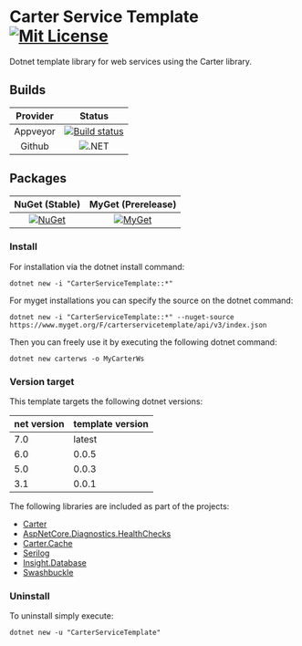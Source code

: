 # Carter Service Template  [![Mit License][mit-img]][mit]

Dotnet template library for web services using the Carter library.

## Builds

| Provider | Status |
| :---: | :---: |
| Appveyor | [![Build status][appveyor-build-img]][appveyor-build] |
| Github | ![.NET][github-build] |

## Packages

| NuGet (Stable) | MyGet (Prerelease) |
| :---: | :---: |
| [![NuGet][nuget-img]][nuget] | [![MyGet][myget-img]][myget] |

### Install

For installation via the dotnet install command:

`dotnet new -i "CarterServiceTemplate::*"`

For myget installations you can specify the source on the dotnet command:

`dotnet new -i "CarterServiceTemplate::*" --nuget-source https://www.myget.org/F/carterservicetemplate/api/v3/index.json`

Then you can freely use it by executing the following dotnet command:

`dotnet new carterws -o MyCarterWs`

### Version target

This template targets the following dotnet versions:

| net version | template version |
| -- | -- |
| 7.0 | latest |
| 6.0 | 0.0.5  |
| 5.0 | 0.0.3  |
| 3.1 | 0.0.1  |

The following libraries are included as part of the projects:

* [Carter](https://github.com/CarterCommunity/Carter)
* [AspNetCore.Diagnostics.HealthChecks](https://github.com/Xabaril/AspNetCore.Diagnostics.HealthChecks)
* [Carter.Cache](https://github.com/Jaxelr/Carter.Cache)
* [Serilog](https://github.com/serilog/serilog-aspnetcore/)
* [Insight.Database](https://github.com/jonwagner/Insight.Database)
* [Swashbuckle](https://github.com/domaindrivendev/Swashbuckle.AspNetCore)

### Uninstall

To uninstall simply execute:

`dotnet new -u "CarterServiceTemplate"`

[mit-img]: http://img.shields.io/badge/License-MIT-blue.svg
[mit]: https://github.com/Jaxelr/CarterServiceTemplate/blob/master/LICENSE
[appveyor-build-img]: https://ci.appveyor.com/api/projects/status/2xr17krulb7vppm7/branch/master?svg=true
[appveyor-build]: https://ci.appveyor.com/project/Jaxelr/carterservicetemplate/branch/master
[github-build]: https://github.com/Jaxelr/CarterServiceTemplate/workflows/.NET/badge.svg?branch=master
[nuget-img]: https://img.shields.io/nuget/v/CarterServiceTemplate.svg
[nuget]: https://www.nuget.org/packages/CarterServiceTemplate/
[myget-img]: https://img.shields.io/myget/carterservicetemplate/v/CarterServiceTemplate.svg
[myget]: https://www.myget.org/feed/carterservicetemplate/package/nuget/CarterServiceTemplate
